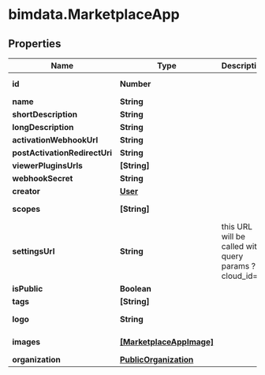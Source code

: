 # bimdata.MarketplaceApp

## Properties

Name | Type | Description | Notes
------------ | ------------- | ------------- | -------------
**id** | **Number** |  | [optional] [readonly] 
**name** | **String** |  | 
**shortDescription** | **String** |  | 
**longDescription** | **String** |  | 
**activationWebhookUrl** | **String** |  | [optional] 
**postActivationRedirectUri** | **String** |  | [optional] 
**viewerPluginsUrls** | **[String]** |  | [optional] 
**webhookSecret** | **String** |  | [optional] 
**creator** | [**User**](User.md) |  | [optional] 
**scopes** | **[String]** |  | [optional] [readonly] 
**settingsUrl** | **String** | this URL will be called with query params ?cloud_id&#x3D; | [optional] 
**isPublic** | **Boolean** |  | [optional] 
**tags** | **[String]** |  | [optional] 
**logo** | **String** |  | [optional] [readonly] 
**images** | [**[MarketplaceAppImage]**](MarketplaceAppImage.md) |  | [optional] [readonly] 
**organization** | [**PublicOrganization**](PublicOrganization.md) |  | [optional] 



